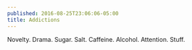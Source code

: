 ```yaml
---
published: 2016-08-25T23:06:06-05:00
title: Addictions
---
```

Novelty. Drama. Sugar. Salt. Caffeine. Alcohol. Attention. Stuff. 